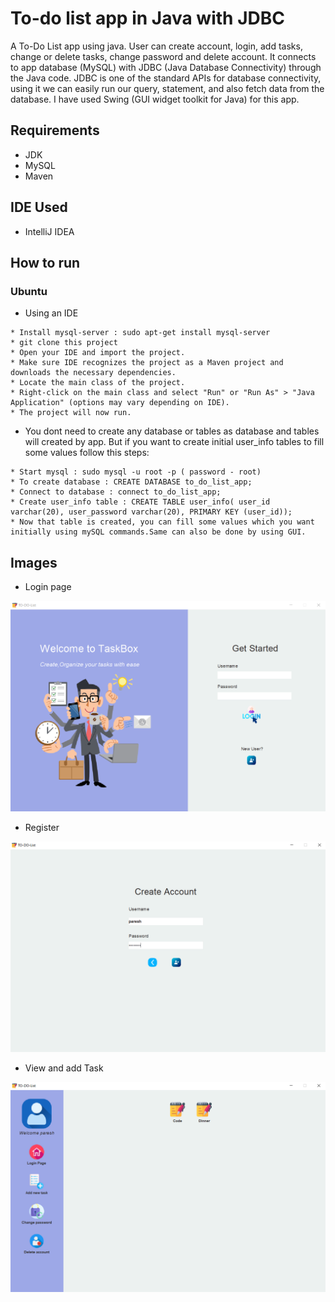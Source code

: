 # To-do list app in Java with JDBC

A To-Do List app using java. User can create account, login, add tasks, change or delete tasks, change password and delete account. It connects to app database (MySQL) with JDBC (Java Database Connectivity) through the Java code. JDBC is one of the standard APIs for database connectivity, using it we can easily run our query, statement, and also fetch data from the database. I have used Swing (GUI widget toolkit for Java) for this app.

## Requirements
* JDK
* MySQL
* Maven

## IDE Used
* IntelliJ IDEA

## How to run

### Ubuntu

* Using an IDE
```
* Install mysql-server : sudo apt-get install mysql-server
* git clone this project
* Open your IDE and import the project.
* Make sure IDE recognizes the project as a Maven project and downloads the necessary dependencies.
* Locate the main class of the project.
* Right-click on the main class and select "Run" or "Run As" > "Java Application" (options may vary depending on IDE).
* The project will now run.
```

* You dont need to create any database or tables as database and tables will created by app. But if you want to create initial user_info tables to fill some values follow this steps:

```
* Start mysql : sudo mysql -u root -p ( password - root)
* To create database : CREATE DATABASE to_do_list_app;
* Connect to database : connect to_do_list_app;
* Create user_info table : CREATE TABLE user_info( user_id varchar(20), user_password varchar(20), PRIMARY KEY (user_id));
* Now that table is created, you can fill some values which you want initially using mySQL commands.Same can also be done by using GUI.
```

## Images

* Login page

![Login](home.PNG)

* Register

![Register](create_Account.PNG)

* View and add Task

![Register](Task.PNG)
